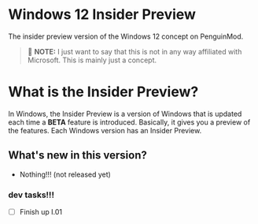 # Windows 12 Insider Preview
The insider preview version of the Windows 12 concept on PenguinMod.
> :memo: **NOTE:** I just want to say that this is not in any way affiliated with Microsoft. This is mainly just a concept.

# What is the Insider Preview?
In Windows, the Insider Preview is a version of Windows that is updated each time a **BETA** feature
is introduced. Basically, it gives you a preview of the features. Each Windows version has an Insider Preview.

## What's new in this version?

- Nothing!!! (not released yet)

### dev tasks!!!

- [ ] Finish up I.01

[www.markdownguide.org]: # 

